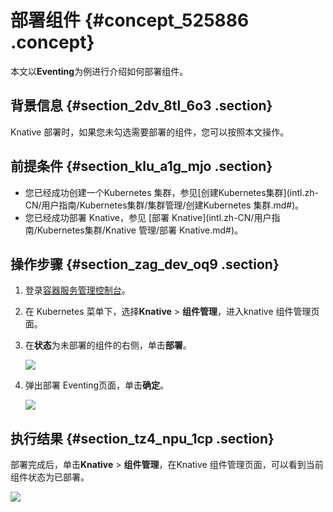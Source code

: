 # 部署组件 {#concept_525886 .concept}

本文以**Eventing**为例进行介绍如何部署组件。

## 背景信息 {#section_2dv_8tl_6o3 .section}

Knative 部署时，如果您未勾选需要部署的组件，您可以按照本文操作。

## 前提条件 {#section_klu_a1g_mjo .section}

-   您已经成功创建一个Kubernetes 集群，参见[创建Kubernetes集群](intl.zh-CN/用户指南/Kubernetes集群/集群管理/创建Kubernetes 集群.md#)。
-   您已经成功部署 Knative，参见 [部署 Knative](intl.zh-CN/用户指南/Kubernetes集群/Knative 管理/部署 Knative.md#)。

## 操作步骤 {#section_zag_dev_oq9 .section}

1.  登录[容器服务管理控制台](https://cs.console.aliyun.com/)。
2.  在 Kubernetes 菜单下，选择**Knative** \> **组件管理**，进入knative 组件管理页面。
3.  在**状态**为未部署的组件的右侧，单击**部署**。

    ![](http://static-aliyun-doc.oss-cn-hangzhou.aliyuncs.com/assets/img/474492/156411037148920_zh-CN.png)

4.  弹出部署 Eventing页面，单击**确定**。

    ![](http://static-aliyun-doc.oss-cn-hangzhou.aliyuncs.com/assets/img/474492/156411037148921_zh-CN.png)


## 执行结果 {#section_tz4_npu_1cp .section}

部署完成后，单击**Knative** \> **组件管理**，在Knative 组件管理页面，可以看到当前组件状态为已部署。

![](http://static-aliyun-doc.oss-cn-hangzhou.aliyuncs.com/assets/img/474492/156411037148922_zh-CN.png)

